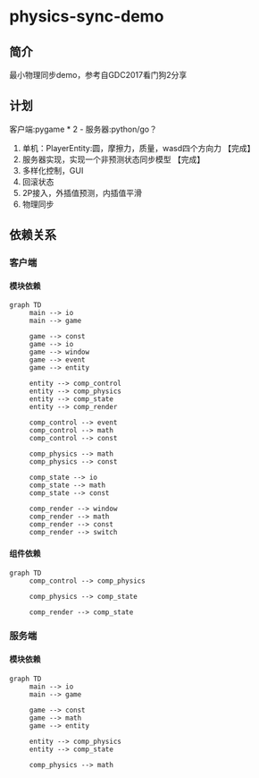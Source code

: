 # physics-sync-demo

## 简介
最小物理同步demo，参考自GDC2017看门狗2分享

## 计划
客户端:pygame * 2 - 服务器:python/go？
1. 单机：PlayerEntity:圆，摩擦力，质量，wasd四个方向力 【完成】
2. 服务器实现，实现一个非预测状态同步模型 【完成】
3. 多样化控制，GUI
4. 回滚状态
5. 2P接入，外插值预测，内插值平滑
6. 物理同步

## 依赖关系

### 客户端

#### 模块依赖
```mermaid
graph TD
     main --> io
     main --> game

     game --> const
     game --> io
     game --> window
     game --> event
     game --> entity

     entity --> comp_control
     entity --> comp_physics
     entity --> comp_state
     entity --> comp_render

     comp_control --> event
     comp_control --> math
     comp_control --> const

     comp_physics --> math
     comp_physics --> const

     comp_state --> io
     comp_state --> math
     comp_state --> const

     comp_render --> window
     comp_render --> math
     comp_render --> const
     comp_render --> switch
```
#### 组件依赖
```mermaid
graph TD
     comp_control --> comp_physics

     comp_physics --> comp_state

     comp_render --> comp_state
```

### 服务端

#### 模块依赖
```mermaid
graph TD
     main --> io
     main --> game

     game --> const
     game --> math
     game --> entity

     entity --> comp_physics
     entity --> comp_state

     comp_physics --> math
```

